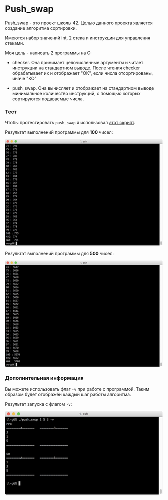 # Push_swap

Push_swap - это проект школы 42. Целью данного проекта является создание алгоритма сортировки.

Имеются набор значений int, 2 стека и инструкции для управления стеками.

Моя цель - написать 2 программы на C:

* checker. Она принимает целочисленные аргументы и читает инструкции на стандартном выводе. После чтения checker обрабатывает их и отображает "OK", если числа отсортированы, иначе "KO"

* push_swap. Она вычисляет и отображает на стандартном выводе минимальное количество инструкций, с помощью которых сортируются подаваемые числа.

### Тест

Чтобы протестировать `push_swap` я использовал [этот скрипт](test_ps.sh).

Результат выполнений программы для **100** чисел:

![test_100](/images/100num.png)

Результат выполнений программы для **500** чисел:

![test_500](/images/500num.png)

### Дополнительная информация

Вы можете использовать флаг `-v` при работе с программой. Таким образом будет отображён каждый шаг работы алгоритма.

Результат запуска с флагом `-v`:

![flag_v](/images/flag_v.png)
